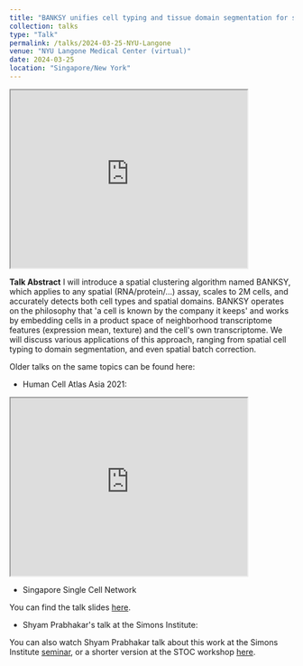 ```yaml
---
title: "BANKSY unifies cell typing and tissue domain segmentation for scalable spatial omics data analysis"
collection: talks
type: "Talk"
permalink: /talks/2024-03-25-NYU-Langone
venue: "NYU Langone Medical Center (virtual)"
date: 2024-03-25
location: "Singapore/New York"
---
```


<iframe width="420" height="315" src="https://player.vimeo.com/video/928145758?h=c8c95b827d">
</iframe>

**Talk Abstract**
I will introduce a spatial clustering algorithm named BANKSY, which applies to any spatial (RNA/protein/...) assay, scales to 2M cells, and accurately detects both cell types and spatial domains. BANKSY operates on the philosophy that 'a cell is known by the company it keeps' and works by embedding cells in a product space of neighborhood transcriptome features (expression mean, texture) and the cell's own transcriptome. We will discuss various applications of this approach, ranging from spatial cell typing to domain segmentation, and even spatial batch correction. 


Older talks on the same topics can be found here: 

* Human Cell Atlas Asia 2021:
<iframe width="420" height="315" src="https://www.youtube.com/embed/MeddQqZRCiM">
</iframe>

* Singapore Single Cell Network

You can find the talk slides [here](/files/BANKSY_SSCN_2023_v2_ppt.pptx). 

* Shyam Prabhakar's talk at the Simons Institute:

You can also watch Shyam Prabhakar talk about this work at the Simons Institute [seminar](https://www.youtube.com/watch?v=-6kP9RsReRM), or a shorter version at the STOC workshop [here](https://youtu.be/qDNLcoIvqQc?si=QflX4fFJD0YeoD_B). 

